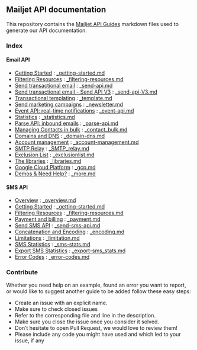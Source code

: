 ## Mailjet API documentation

This repository contains the <a href="http://dev.mailjet.com/guides/">Mailjet API Guides</a> markdown files used to generate our API documentation.

### Index

#### Email API

  - <a href="http://dev.mailjet.com/guides/#getting-started">Getting Started</a> : <a href="https://github.com/mailjet/api-documentation/blob/master/guides/_getting-started.md">_getting-started.md</a>
  - <a href="http://dev.mailjet.com/guides/#filtering-resources">Filtering Resources</a> : <a href="https://github.com/mailjet/api-documentation/blob/master/guides/_filtering-resources.md">_filtering-resources.md</a>
  - <a href="http://dev.mailjet.com/guides/#send-transactional-email">Send transactional email</a> : <a href="https://github.com/mailjet/api-documentation/blob/master/guides/_send-api.md">_send-api.md</a>
  - <a href="http://dev.mailjet.com/guides/#send-api-v3">Send transactional email - Send API V3</a> : <a href="https://github.com/mailjet/api-documentation/blob/master/guides/_send-api-V3.md">_send-api-V3.md</a>
  - <a href="http://dev.mailjet.com/guides/#transactional-templating">Transactional templating</a> : <a href="https://github.com/mailjet/api-documentation/blob/master/guides/_template.md">_template.md</a>
  - <a href="http://dev.mailjet.com/guides/#send-marketing-campaigns">Send marketing campaigns</a> : <a href="https://github.com/mailjet/api-documentation/blob/master/guides/_newsletter.md">_newsletter.md</a>
  - <a href="http://dev.mailjet.com/guides/#event-api-real-time-notifications">Event API: real-time notifications</a> : <a href="https://github.com/mailjet/api-documentation/blob/master/guides/_event-api.md">_event-api.md</a>
  - <a href="http://dev.mailjet.com/guides/#statistics">Statistics</a> : <a href="https://github.com/mailjet/api-documentation/blob/master/guides/_statistics.md">_statistics.md</a>
  - <a href="http://dev.mailjet.com/guides/#parse-api-inbound-emails">Parse API: inbound emails</a> : <a href="https://github.com/mailjet/api-documentation/blob/master/guides/_parse-api.md">_parse-api.md</a>
  - <a href="http://dev.mailjet.com/guides/#managing-contacts-in-bulk">Managing Contacts in bulk</a> : <a href="https://github.com/mailjet/api-documentation/blob/master/guides/_contacts_bulk.md">_contact_bulk.md</a>
  - <a href="http://dev.mailjet.com/guides/#domains-and-dns">Domains and DNS</a> : <a href="https://github.com/mailjet/api-documentation/blob/master/guides/_domain-dns.md">_domain-dns.md</a>
  - <a href="http://dev.mailjet.com/guides/#account-management">Account management</a> : <a href="https://github.com/mailjet/api-documentation/blob/master/guides/_account-management.md">_account-management.md</a>
  - <a href="http://dev.mailjet.com/guides/#SMTP_Relay_Use">SMTP Relay</a> : <a href="https://github.com/mailjet/api-documentation/blob/master/guides/_SMTP_relay.md">_SMTP_relay.md</a>
  - <a href="http://dev.mailjet.com/guides/#exclusion-list">Exclusion List</a> : <a href="https://github.com/mailjet/api-documentation/blob/master/guides/_exclusionlist.md">_exclusionlist.md</a>
  - <a href="http://dev.mailjet.com/guides/#the-libraries">The libraries</a> : <a href="https://github.com/mailjet/api-documentation/blob/master/guides/_libraries.md">_libraries.md</a>
  - <a href="http://dev.mailjet.com/guides/#google-cloud-platform">Google Cloud Platform</a> : <a href="https://github.com/mailjet/api-documentation/blob/master/guides/_gcp.md">_gcp.md</a>
  - <a href="http://dev.mailjet.com/guides/#demos">Demos & Need Help?</a> : <a href="https://github.com/mailjet/api-documentation/blob/master/guides/_more.md">_more.md</a>

#### SMS API 

- <a href="http://dev.mailjet.com/guides-sms/#overview">Overview</a> : <a href="https://github.com/mailjet/api-documentation/blob/master/guides-sms/_overview.md">_overview.md</a>
- <a href="http://dev.mailjet.com/guides-sms/#getting-started">Getting Started</a> : <a href="https://github.com/mailjet/api-documentation/blob/master/guides-sms/_getting-started.md">_getting-started.md</a>
- <a href="http://dev.mailjet.com/guides-sms/#filtering-resources">Filtering Resources</a> : <a href="https://github.com/mailjet/api-documentation/blob/master/guides-sms/_filtering-resources.md">_filtering-resources.md</a>
- <a href="http://dev.mailjet.com/guides-sms/#payment-and-billing">Payment and billing</a> : <a href="https://github.com/mailjet/api-documentation/blob/master/guides-sms/_payment.md">_payment.md</a>
- <a href="http://dev.mailjet.com/guides-sms/#send-sms-api">Send SMS API</a> : <a href="https://github.com/mailjet/api-documentation/blob/master/guides-sms/_send-sms-api.md">_send-sms-api.md</a>
- <a href="http://dev.mailjet.com/guides-sms/#concatenation-and-encoding">Concatenation and Encoding</a> : <a href="https://github.com/mailjet/api-documentation/blob/master/guides-sms/_encoding.md">_encoding.md</a>
- <a href="http://dev.mailjet.com/guides-sms/#limitations">Limitations</a> : <a href="https://github.com/mailjet/api-documentation/blob/master/guides-sms/_limitation.md">_limitation.md</a>
- <a href="http://dev.mailjet.com/guides-sms/#sms-statistics">SMS Statistics</a> : <a href="https://github.com/mailjet/api-documentation/blob/master/guides-sms/_sms-stats.md">_sms-stats.md</a>
- <a href="http://dev.mailjet.com/guides-sms/#export-sms-statistics">Export SMS Statistics</a> : <a href="https://github.com/mailjet/api-documentation/blob/master/guides-sms/_export-sms_stats.md">_export-sms_stats.md</a>
- <a href="http://dev.mailjet.com/guides-sms/#error-codes">Error Codes</a> : <a href="https://github.com/mailjet/api-documentation/blob/master/guides-sms/_error-codes.md">_error-codes.md</a>

### Contribute

Whether you need help on an example, found an error you want to report, or would like to suggest another guide to be added
follow these easy steps:
  - Create an issue with an explicit name.
  - Make sure to check closed issues
  - Refer to the corresponding file and line in the description.
  - Make sure you close the issue once you consider it solved.
  - Don’t hesitate to open Pull Request, we would love to review them!
  - Please include any code you might have used and which led to your issue, if any
